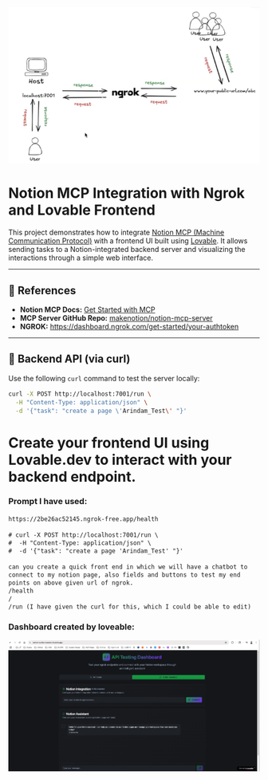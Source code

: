 ![alt text](image.png)

# Notion MCP Integration with Ngrok and Lovable Frontend

This project demonstrates how to integrate [Notion MCP (Machine Communication Protocol)](https://developers.notion.com/docs/get-started-with-mcp) with a frontend UI built using [Lovable](https://lovable.dev/). It allows sending tasks to a Notion-integrated backend server and visualizing the interactions through a simple web interface.

---

## 🔗 References

- **Notion MCP Docs:** [Get Started with MCP](https://developers.notion.com/docs/get-started-with-mcp)
- **MCP Server GitHub Repo:** [makenotion/notion-mcp-server](https://github.com/makenotion/notion-mcp-server?tab=readme-ov-file)
- **NGROK:** https://dashboard.ngrok.com/get-started/your-authtoken

---

## 📡 Backend API (via curl)

Use the following `curl` command to test the server locally:

```bash
curl -X POST http://localhost:7001/run \
  -H "Content-Type: application/json" \
  -d '{"task": "create a page \'Arindam_Test\' "}'
```

# Create your frontend UI using Lovable.dev to interact with your backend endpoint.

### Prompt I have used:

```
https://2be26ac52145.ngrok-free.app/health

# curl -X POST http://localhost:7001/run \
#  -H "Content-Type: application/json" \
#  -d '{"task": "create a page 'Arindam_Test' "}'

can you create a quick front end in which we will have a chatbot to connect to my notion page, also fields and buttons to test my end points on above given url of ngrok. 
/health
/
/run (I have given the curl for this, which I could be able to edit)
```

### Dashboard created by loveable:
![alt text](image-1.png)


